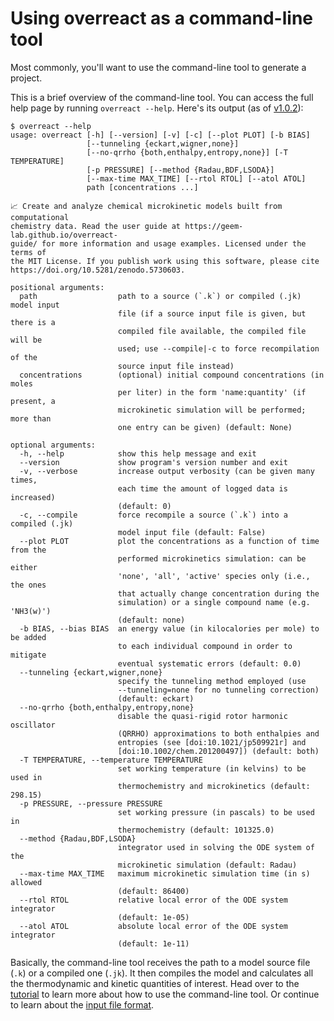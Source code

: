 # Using **overreact** as a command-line tool

Most commonly, you'll want to use the command-line tool to generate a project.

This is a brief overview of the command-line tool. You can access the full help
page by running `overreact --help`. Here's its output (as of
[v1.0.2](https://github.com/geem-lab/overreact/releases/tag/v1.0.2)):

```console
$ overreact --help
usage: overreact [-h] [--version] [-v] [-c] [--plot PLOT] [-b BIAS]
                 [--tunneling {eckart,wigner,none}]
                 [--no-qrrho {both,enthalpy,entropy,none}] [-T TEMPERATURE]
                 [-p PRESSURE] [--method {Radau,BDF,LSODA}]
                 [--max-time MAX_TIME] [--rtol RTOL] [--atol ATOL]
                 path [concentrations ...]

📈 Create and analyze chemical microkinetic models built from computational
chemistry data. Read the user guide at https://geem-lab.github.io/overreact-
guide/ for more information and usage examples. Licensed under the terms of
the MIT License. If you publish work using this software, please cite
https://doi.org/10.5281/zenodo.5730603.

positional arguments:
  path                  path to a source (`.k`) or compiled (.jk) model input
                        file (if a source input file is given, but there is a
                        compiled file available, the compiled file will be
                        used; use --compile|-c to force recompilation of the
                        source input file instead)
  concentrations        (optional) initial compound concentrations (in moles
                        per liter) in the form 'name:quantity' (if present, a
                        microkinetic simulation will be performed; more than
                        one entry can be given) (default: None)

optional arguments:
  -h, --help            show this help message and exit
  --version             show program's version number and exit
  -v, --verbose         increase output verbosity (can be given many times,
                        each time the amount of logged data is increased)
                        (default: 0)
  -c, --compile         force recompile a source (`.k`) into a compiled (.jk)
                        model input file (default: False)
  --plot PLOT           plot the concentrations as a function of time from the
                        performed microkinetics simulation: can be either
                        'none', 'all', 'active' species only (i.e., the ones
                        that actually change concentration during the
                        simulation) or a single compound name (e.g. 'NH3(w)')
                        (default: none)
  -b BIAS, --bias BIAS  an energy value (in kilocalories per mole) to be added
                        to each individual compound in order to mitigate
                        eventual systematic errors (default: 0.0)
  --tunneling {eckart,wigner,none}
                        specify the tunneling method employed (use
                        --tunneling=none for no tunneling correction)
                        (default: eckart)
  --no-qrrho {both,enthalpy,entropy,none}
                        disable the quasi-rigid rotor harmonic oscillator
                        (QRRHO) approximations to both enthalpies and
                        entropies (see [doi:10.1021/jp509921r] and
                        [doi:10.1002/chem.201200497]) (default: both)
  -T TEMPERATURE, --temperature TEMPERATURE
                        set working temperature (in kelvins) to be used in
                        thermochemistry and microkinetics (default: 298.15)
  -p PRESSURE, --pressure PRESSURE
                        set working pressure (in pascals) to be used in
                        thermochemistry (default: 101325.0)
  --method {Radau,BDF,LSODA}
                        integrator used in solving the ODE system of the
                        microkinetic simulation (default: Radau)
  --max-time MAX_TIME   maximum microkinetic simulation time (in s) allowed
                        (default: 86400)
  --rtol RTOL           relative local error of the ODE system integrator
                        (default: 1e-05)
  --atol ATOL           absolute local error of the ODE system integrator
                        (default: 1e-11)
```

Basically, the command-line tool receives the path to a model source file (`.k`)
or a compiled one (`.jk`). It then compiles the model and calculates all the
thermodynamic and kinetic quantities of interest. Head over to the
[tutorial](./tutorial.md) to learn more about how to use the command-line tool.
Or continue to learn about the [input file format](./input.md).

<!-- ...

Optionally, you can specify initial concentrations of compounds (in moles per
liter), which will be used to perform a microkinetic simulation.

...

\textcolor{red}{EXAMPLE NOT COOL! MAYBE THIS SHOULD BE GIVEN IN THE SUPPORTING
INFORMATION OR SIMPLIFIED. IN ANY CASE, CLEARLY PUT THE NAME AND EXTENSION OF
THE INPUT FILE. MENTION HOW TO ENTER EACH AVAILABLE OPTION: SOLVATION,
TUNNELING, TEMPERATURE, ETC...}

Naturally, all outputs should already be optimized in solution.

The paths to logfiles are relative to the path of the input file. As such, it is
very simple to run **overreact** when in the same directory as
\texttt{curtin_hammett.k}~(\cref{lst:run-example}). % \begin{lstlisting}[
caption={Example of running the command-line application of **overreact**.},
label={lst:run-example}, language={bash}, ]

# only thermodynamics and kinetic data:

$ overreact curtin_hammett.k

# data above plus microkinetics simulation:

$ overreact curtin_hammett.k "A(w):0.1" "B(w):0.05" --plot=active
\end{lstlisting}

The second line in~\cref{lst:run-example} performs all calculations and also
propagates a microkinetic simulation with the specified initial concentrations
given ($[\ce{A(w)}]$ = 0.1~M, $[\ce{B(w)}]$ = 0.05~M and zero for all other
species).

% Excerpts from the output for the example given above are available (NOT
REALLY!) in the supporting information. As such, the user specifies a set of
elementary reactions that are believed to be relevant for the overall chemical
phenomena. **overreact** offers a hopefully complete but simple environment for
hypothesis testing in first-principles chemical kinetics. The example above was
only illustrative. The next section shows example usage and comparisons.

\textcolor{red}{I recognise that this methodology section mixes both parts of
the theory and how to use it. It is written as if it is a bit theory and a bit
tutorial. I believe that by having a manual or a HOW-TO list in the SI that
shows all the options and how to use them in the code, this section should focus
on the theory and how it was implemented. I believe part of that is already
covered here, but not everything! I believe that this tutorial information could
be in another file (Manual or SI) Also, the results discussion section should go
beyond the "we tested so-and-so's reaction and our results were very close to
the experimental ones" . We should show the details, and the fact that if
certain corrections (like tunnelling) are omitted, the result can be worse or
better, that is, show the real capacity of the code, highlighting its potential,
and this can only be done with a detailed discussion of the cases studied.}

TODO: add pieces of the output -->
